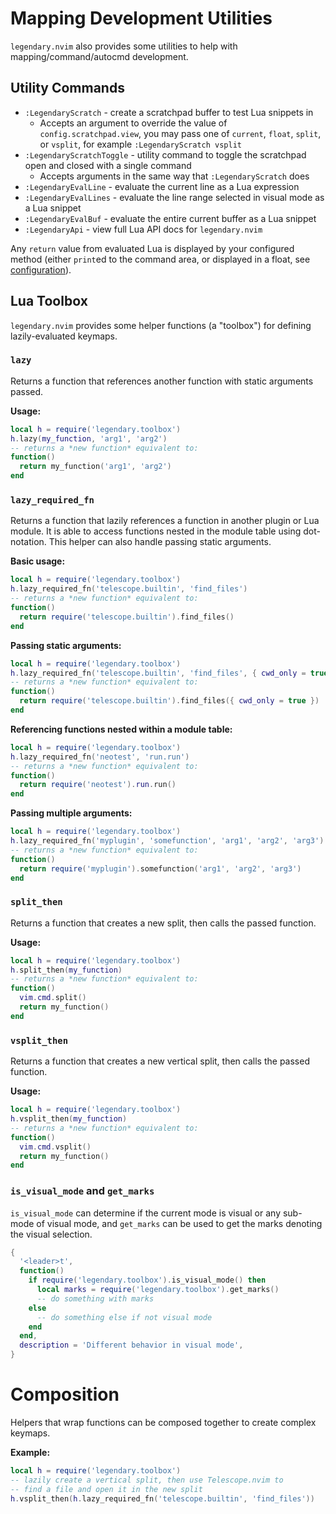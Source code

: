 # Mapping Development Utilities

`legendary.nvim` also provides some utilities to help with
mapping/command/autocmd development.

## Utility Commands

- `:LegendaryScratch` - create a scratchpad buffer to test Lua snippets in
  - Accepts an argument to override the value of `config.scratchpad.view`, you may pass one of `current`, `float`, `split`, or `vsplit`, for example `:LegendaryScratch vsplit`
- `:LegendaryScratchToggle` - utility command to toggle the scratchpad open and closed with a single command
  - Accepts arguments in the same way that `:LegendaryScratch` does
- `:LegendaryEvalLine` - evaluate the current line as a Lua expression
- `:LegendaryEvalLines` - evaluate the line range selected in visual mode as a Lua snippet
- `:LegendaryEvalBuf` - evaluate the entire current buffer as a Lua snippet
- `:LegendaryApi` - view full Lua API docs for `legendary.nvim`

Any `return` value from evaluated Lua is displayed by your configured method (either `print`ed
to the command area, or displayed in a float, see [configuration](../README.md#configuration)).

## Lua Toolbox

`legendary.nvim` provides some helper functions (a "toolbox") for defining lazily-evaluated
keymaps.

### `lazy`

Returns a function that references another function with static arguments passed.

**Usage:**

```lua
local h = require('legendary.toolbox')
h.lazy(my_function, 'arg1', 'arg2')
-- returns a *new function* equivalent to:
function()
  return my_function('arg1', 'arg2')
end
```

### `lazy_required_fn`

Returns a function that lazily references a function in another plugin or Lua module. It is
able to access functions nested in the module table using dot-notation. This helper can also
handle passing static arguments.

**Basic usage:**

```lua
local h = require('legendary.toolbox')
h.lazy_required_fn('telescope.builtin', 'find_files')
-- returns a *new function* equivalent to:
function()
  return require('telescope.builtin').find_files()
end
```

**Passing static arguments:**

```lua
local h = require('legendary.toolbox')
h.lazy_required_fn('telescope.builtin', 'find_files', { cwd_only = true })
-- returns a *new function* equivalent to:
function()
  return require('telescope.builtin').find_files({ cwd_only = true })
end
```

**Referencing functions nested within a module table:**

```lua
local h = require('legendary.toolbox')
h.lazy_required_fn('neotest', 'run.run')
-- returns a *new function* equivalent to:
function()
  return require('neotest').run.run()
end
```

**Passing multiple arguments:**

```lua
local h = require('legendary.toolbox')
h.lazy_required_fn('myplugin', 'somefunction', 'arg1', 'arg2', 'arg3')
-- returns a *new function* equivalent to:
function()
  return require('myplugin').somefunction('arg1', 'arg2', 'arg3')
end
```

### `split_then`

Returns a function that creates a new split, then calls the passed function.

**Usage:**

```lua
local h = require('legendary.toolbox')
h.split_then(my_function)
-- returns a *new function* equivalent to:
function()
  vim.cmd.split()
  return my_function()
end
```

### `vsplit_then`

Returns a function that creates a new vertical split, then calls the passed function.

**Usage:**

```lua
local h = require('legendary.toolbox')
h.vsplit_then(my_function)
-- returns a *new function* equivalent to:
function()
  vim.cmd.vsplit()
  return my_function()
end
```

### `is_visual_mode` and `get_marks`

`is_visual_mode` can determine if the current mode is visual or any sub-mode of visual mode,
and `get_marks` can be used to get the marks denoting the visual selection.

```lua
{
  '<leader>t',
  function()
    if require('legendary.toolbox').is_visual_mode() then
      local marks = require('legendary.toolbox').get_marks()
      -- do something with marks
    else
      -- do something else if not visual mode
    end
  end,
  description = 'Different behavior in visual mode',
}
```

# Composition

Helpers that wrap functions can be composed together to create complex keymaps.

**Example:**

```lua
local h = require('legendary.toolbox')
-- lazily create a vertical split, then use Telescope.nvim to
-- find a file and open it in the new split
h.vsplit_then(h.lazy_required_fn('telescope.builtin', 'find_files'))
```
